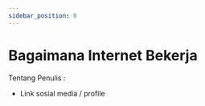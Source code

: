 ```yaml
---
sidebar_position: 0
---
```


# Bagaimana Internet Bekerja


Tentang Penulis :
- Link sosial media / profile

